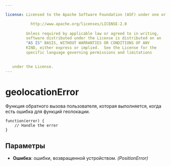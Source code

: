 ```yaml
---

license: Licensed to the Apache Software Foundation (ASF) under one or more contributor license agreements. See the NOTICE file distributed with this work for additional information regarding copyright ownership. The ASF licenses this file to you under the Apache License, Version 2.0 (the "License"); you may not use this file except in compliance with the License. You may obtain a copy of the License at

           http://www.apache.org/licenses/LICENSE-2.0
    
         Unless required by applicable law or agreed to in writing,
         software distributed under the License is distributed on an
         "AS IS" BASIS, WITHOUT WARRANTIES OR CONDITIONS OF ANY
         KIND, either express or implied.  See the License for the
         specific language governing permissions and limitations
    

   under the License.
---
```


# geolocationError

Функция обратного вызова пользователя, которая выполняется, когда есть ошибка для функций геолокации.

    function(error) {
        // Handle the error
    }
    

## Параметры

*   **Ошибка**: ошибки, возвращенной устройством. *(PositionError)*